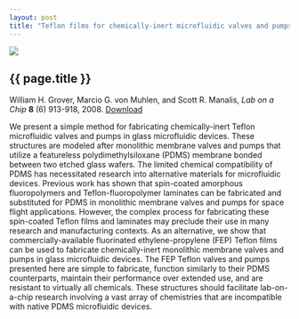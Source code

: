 ```yaml
---
layout: post
title: "Teflon films for chemically-inert microfluidic valves and pumps"
---
```


[![](http://wgrover.com/images/teflon_valves.gif)](pdfs/teflon_valves.pdf)

{{ page.title }}
----------------

William H. Grover, Marcio G. von Muhlen, and Scott R. Manalis, *Lab on a Chip* **8** (6) 913-918, 2008.  [Download](pdfs/teflon_valves.pdf)

We present a simple method for fabricating chemically-inert Teflon microfluidic valves and pumps in glass microfluidic devices. These structures are modeled after monolithic membrane valves and pumps that utilize a featureless polydimethylsiloxane (PDMS) membrane bonded between two etched glass wafers. The limited chemical compatibility of PDMS has necessitated research into alternative materials for microfluidic devices. Previous work has shown that spin-coated amorphous fluoropolymers and Teflon-fluoropolymer laminates can be fabricated and substituted for PDMS in monolithic membrane valves and pumps for space flight applications. However, the complex process for fabricating these spin-coated Teflon films and laminates may preclude their use in many research and manufacturing contexts. As an alternative, we show that commercially-available fluorinated ethylene-propylene (FEP) Teflon films can be used to fabricate chemically-inert monolithic membrane valves and pumps in glass microfluidic devices. The FEP Teflon valves and pumps presented here are simple to fabricate, function similarly to their PDMS counterparts, maintain their performance over extended use, and are resistant to virtually all chemicals. These structures should facilitate lab-on-a-chip research involving a vast array of chemistries that are incompatible with native PDMS microfluidic devices.
